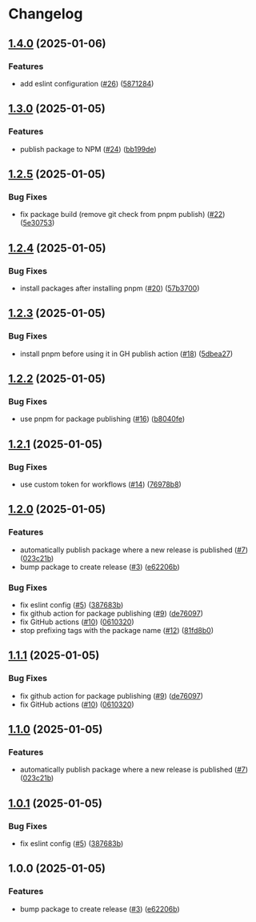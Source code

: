 # Changelog

## [1.4.0](https://github.com/meow-meow-dev/shared-configs/compare/v1.3.0...v1.4.0) (2025-01-06)


### Features

* add eslint configuration ([#26](https://github.com/meow-meow-dev/shared-configs/issues/26)) ([5871284](https://github.com/meow-meow-dev/shared-configs/commit/58712843571e15aaf3c2f24d879f128dc9a2826c))

## [1.3.0](https://github.com/meow-meow-dev/shared-configs/compare/v1.2.5...v1.3.0) (2025-01-05)


### Features

* publish package to NPM ([#24](https://github.com/meow-meow-dev/shared-configs/issues/24)) ([bb199de](https://github.com/meow-meow-dev/shared-configs/commit/bb199dea8888518dac61c066fe9f8be1c095188d))

## [1.2.5](https://github.com/meow-meow-dev/shared-configs/compare/v1.2.4...v1.2.5) (2025-01-05)


### Bug Fixes

* fix package build (remove git check from pnpm publish) ([#22](https://github.com/meow-meow-dev/shared-configs/issues/22)) ([5e30753](https://github.com/meow-meow-dev/shared-configs/commit/5e30753a5baed77aad297c9514ee5b6fc98e9b67))

## [1.2.4](https://github.com/meow-meow-dev/shared-configs/compare/v1.2.3...v1.2.4) (2025-01-05)


### Bug Fixes

* install packages after installing pnpm ([#20](https://github.com/meow-meow-dev/shared-configs/issues/20)) ([57b3700](https://github.com/meow-meow-dev/shared-configs/commit/57b370026f638725aac5070d4a6aaf2806672c9f))

## [1.2.3](https://github.com/meow-meow-dev/shared-configs/compare/v1.2.2...v1.2.3) (2025-01-05)


### Bug Fixes

* install pnpm before using it in GH publish action ([#18](https://github.com/meow-meow-dev/shared-configs/issues/18)) ([5dbea27](https://github.com/meow-meow-dev/shared-configs/commit/5dbea27108476c6fa015e578e37f6a93b907de43))

## [1.2.2](https://github.com/meow-meow-dev/shared-configs/compare/v1.2.1...v1.2.2) (2025-01-05)


### Bug Fixes

* use pnpm for package publishing ([#16](https://github.com/meow-meow-dev/shared-configs/issues/16)) ([b8040fe](https://github.com/meow-meow-dev/shared-configs/commit/b8040fe71ec683bc183316c14bc753e8173667bc))

## [1.2.1](https://github.com/meow-meow-dev/shared-configs/compare/v1.2.0...v1.2.1) (2025-01-05)


### Bug Fixes

* use custom token for workflows ([#14](https://github.com/meow-meow-dev/shared-configs/issues/14)) ([76978b8](https://github.com/meow-meow-dev/shared-configs/commit/76978b8a9eeff9169e7a8cbc38391d5a3a4f4375))

## [1.2.0](https://github.com/meow-meow-dev/shared-configs/compare/v1.1.1...v1.2.0) (2025-01-05)


### Features

* automatically publish package where a new release is published ([#7](https://github.com/meow-meow-dev/shared-configs/issues/7)) ([023c21b](https://github.com/meow-meow-dev/shared-configs/commit/023c21b517c8e4e00e2065212474adf8927ac386))
* bump package to create release ([#3](https://github.com/meow-meow-dev/shared-configs/issues/3)) ([e62206b](https://github.com/meow-meow-dev/shared-configs/commit/e62206b0308056faa07531b036df6525e6a65b98))


### Bug Fixes

* fix eslint config ([#5](https://github.com/meow-meow-dev/shared-configs/issues/5)) ([387683b](https://github.com/meow-meow-dev/shared-configs/commit/387683be50dade096ff4d98ac12de259dd5f5904))
* fix github action for package publishing ([#9](https://github.com/meow-meow-dev/shared-configs/issues/9)) ([de76097](https://github.com/meow-meow-dev/shared-configs/commit/de760976b1037d9c17567ffbddbe28a93cd8ce95))
* fix GitHub actions ([#10](https://github.com/meow-meow-dev/shared-configs/issues/10)) ([0610320](https://github.com/meow-meow-dev/shared-configs/commit/0610320b4bb3a01f11a69c31086a70656fc49e1b))
* stop prefixing tags with the package name ([#12](https://github.com/meow-meow-dev/shared-configs/issues/12)) ([81fd8b0](https://github.com/meow-meow-dev/shared-configs/commit/81fd8b028604050906dea0a3cfba394658966e35))

## [1.1.1](https://github.com/meow-meow-dev/shared-configs/compare/shared-configs-v1.1.0...shared-configs-v1.1.1) (2025-01-05)


### Bug Fixes

* fix github action for package publishing ([#9](https://github.com/meow-meow-dev/shared-configs/issues/9)) ([de76097](https://github.com/meow-meow-dev/shared-configs/commit/de760976b1037d9c17567ffbddbe28a93cd8ce95))
* fix GitHub actions ([#10](https://github.com/meow-meow-dev/shared-configs/issues/10)) ([0610320](https://github.com/meow-meow-dev/shared-configs/commit/0610320b4bb3a01f11a69c31086a70656fc49e1b))

## [1.1.0](https://github.com/meow-meow-dev/shared-configs/compare/shared-configs-v1.0.1...shared-configs-v1.1.0) (2025-01-05)


### Features

* automatically publish package where a new release is published ([#7](https://github.com/meow-meow-dev/shared-configs/issues/7)) ([023c21b](https://github.com/meow-meow-dev/shared-configs/commit/023c21b517c8e4e00e2065212474adf8927ac386))

## [1.0.1](https://github.com/meow-meow-dev/shared-configs/compare/shared-configs-v1.0.0...shared-configs-v1.0.1) (2025-01-05)


### Bug Fixes

* fix eslint config ([#5](https://github.com/meow-meow-dev/shared-configs/issues/5)) ([387683b](https://github.com/meow-meow-dev/shared-configs/commit/387683be50dade096ff4d98ac12de259dd5f5904))

## 1.0.0 (2025-01-05)


### Features

* bump package to create release ([#3](https://github.com/meow-meow-dev/shared-configs/issues/3)) ([e62206b](https://github.com/meow-meow-dev/shared-configs/commit/e62206b0308056faa07531b036df6525e6a65b98))

